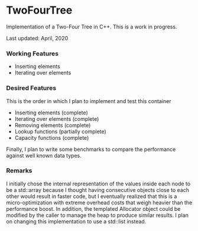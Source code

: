 # TwoFourTree
Implementation of a Two-Four Tree in C++. This is a work in progress.

Last updated: April, 2020


### Working Features
* Inserting elements
* Iterating over elements


### Desired Features
This is the order in which I plan to implement and test this container

* Inserting elements (complete)
* Iterating over elements (complete)
* Removing elements (complete)
* Lookup functions  (partially complete)
* Capacity functions (complete)

Finally, I plan to write some benchmarks to compare the performance against well known data types.

### Remarks
I initially chose the internal representation of the values inside each node to be a std::array because I thought having consecutive objects close to each other would result in faster code, but I eventually realized that this is a micro-optimization with extreme overhead costs that weigh heavier than the performance boost. In addition, the templated Allocator object could be modified by the caller to manage the heap to produce similar results. I plan on changing this implementation to use a std::list instead.
 